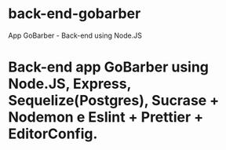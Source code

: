 # back-end-gobarber
App GoBarber - Back-end using Node.JS

# Back-end app GoBarber using Node.JS, Express, Sequelize(Postgres), Sucrase + Nodemon e Eslint + Prettier + EditorConfig.
